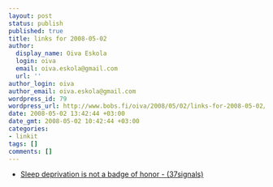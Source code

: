 ```yaml
---
layout: post
status: publish
published: true
title: links for 2008-05-02
author:
  display_name: Oiva Eskola
  login: oiva
  email: oiva.eskola@gmail.com
  url: ''
author_login: oiva
author_email: oiva.eskola@gmail.com
wordpress_id: 79
wordpress_url: http://www.bobs.fi/oiva/2008/05/02/links-for-2008-05-02/
date: 2008-05-02 13:42:44 +03:00
date_gmt: 2008-05-02 10:42:44 +03:00
categories:
- linkit
tags: []
comments: []
---
```

<ul class="delicious">
<li>
<div class="delicious-link"><a href="http://www.37signals.com/svn/posts/1006-sleep-deprivation-is-not-a-badge-of-honor">Sleep deprivation is not a badge of honor - (37signals)</a></div><br />
	</li>
</ul>
